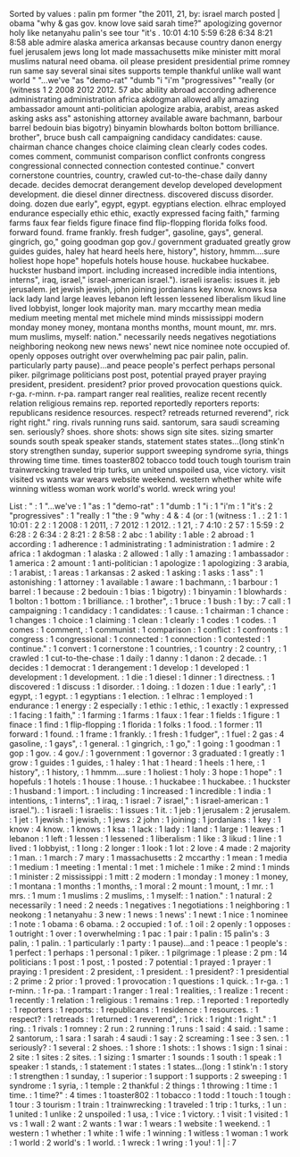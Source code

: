 Sorted by values :
palin pm former "the 2011, 21, by: israel march posted | obama "why & gas gov. know love said sarah time?" apologizing governor holy like netanyahu palin's see tour "it's . 10:01 4:10 5:59 6:28 6:34 8:21 8:58 able admire alaska america arkansas because country danon energy fuel jerusalem jews long lot made massachusetts mike minister mitt moral muslims natural need obama. oil please president presidential prime romney run same say several sinai sites supports temple thankful unlike wall want world " "...we've "as "demo-rat" "dumb "i "i'm "progressives" "really (or (witness 1 2 2008 2012 2012. 57 abc ability abroad according adherence administrating administration africa akdogman allowed ally amazing ambassador amount anti-politician apologize arabia, arabist, areas asked asking asks ass" astonishing attorney available aware bachmann, barbour barrel bedouin bias bigotry) binyamin blowhards bolton bottom brilliance. brother", bruce bush call campaigning candidacy candidates: cause. chairman chance changes choice claiming clean clearly codes codes. comes comment, communist comparison conflict confronts congress congressional connected connection contested continue." convert cornerstone countries, country, crawled cut-to-the-chase daily danny decade. decides democrat derangement develop developed development development. die diesel dinner directness. discovered discuss disorder. doing. dozen due early", egypt, egypt. egyptians election. elhrac employed endurance especially ethic ethic, exactly expressed facing faith," farming farms faux fear fields figure finace find flip-flopping florida folks food. forward found. frame frankly. fresh fudger", gasoline, gays", general. gingrich, go," going goodman gop gov./ government graduated greatly grow guides guides, haley hat heard heels here, history", history, hmmm....sure holiest hope hope" hopefuls hotels house house. huckabee huckabee. huckster husband import. including increased incredible india intentions, interns", iraq, israel," israel-american israel."). israeli israelis: issues it. jeb jerusalem. jet jewish jewish, john joining jordanians key know. knows ksa lack lady land large leaves lebanon left lessen lessened liberalism likud line lived lobbyist, longer look majority man. mary mccarthy mean media medium meeting mental met michele mind minds mississippi modern monday money money, montana months months, mount mount, mr. mrs. mum muslims, myself: nation." necessarily needs negatives negotiations neighboring neokong new news news' newt nice nominee note occupied of. openly opposes outright over overwhelming pac pair palin, palin. particularly party pause)...and peace people's perfect perhaps personal piker. pilgrimage politicians post post, potential prayed prayer praying president, president. president? prior proved provocation questions quick. r-ga. r-minn. r-pa. rampart ranger real realities, realize recent recently relation religious remains rep. reported reportedly reporters reports: republicans residence resources. respect? retreads returned reverend", rick right right." ring. rivals running runs said. santorum, sara saudi screaming sen. seriously? shoes. shore shots: shows sign site sites. sizing smarter sounds south speak speaker stands, statement states states...(long stink'n story strengthen sunday, superior support sweeping syndrome syria, things throwing time time. times toaster802 tobacco todd touch tough tourism train trainwrecking traveled trip turks, un united unspoiled usa, vice victory. visit visited vs wants war wears website weekend. western whether white wife winning witless woman work world's world. wreck wring you! 

List :
" : 1
"...we've : 1
"as : 1
"demo-rat" : 1
"dumb : 1
"i : 1
"i'm : 1
"it's : 2
"progressives" : 1
"really : 1
"the : 9
"why : 4
& : 4
(or : 1
(witness : 1
. : 2
1 : 1
10:01 : 2
2 : 1
2008 : 1
2011, : 7
2012 : 1
2012. : 1
21, : 7
4:10 : 2
57 : 1
5:59 : 2
6:28 : 2
6:34 : 2
8:21 : 2
8:58 : 2
abc : 1
ability : 1
able : 2
abroad : 1
according : 1
adherence : 1
administrating : 1
administration : 1
admire : 2
africa : 1
akdogman : 1
alaska : 2
allowed : 1
ally : 1
amazing : 1
ambassador : 1
america : 2
amount : 1
anti-politician : 1
apologize : 1
apologizing : 3
arabia, : 1
arabist, : 1
areas : 1
arkansas : 2
asked : 1
asking : 1
asks : 1
ass" : 1
astonishing : 1
attorney : 1
available : 1
aware : 1
bachmann, : 1
barbour : 1
barrel : 1
because : 2
bedouin : 1
bias : 1
bigotry) : 1
binyamin : 1
blowhards : 1
bolton : 1
bottom : 1
brilliance. : 1
brother", : 1
bruce : 1
bush : 1
by: : 7
call : 1
campaigning : 1
candidacy : 1
candidates: : 1
cause. : 1
chairman : 1
chance : 1
changes : 1
choice : 1
claiming : 1
clean : 1
clearly : 1
codes : 1
codes. : 1
comes : 1
comment, : 1
communist : 1
comparison : 1
conflict : 1
confronts : 1
congress : 1
congressional : 1
connected : 1
connection : 1
contested : 1
continue." : 1
convert : 1
cornerstone : 1
countries, : 1
country : 2
country, : 1
crawled : 1
cut-to-the-chase : 1
daily : 1
danny : 1
danon : 2
decade. : 1
decides : 1
democrat : 1
derangement : 1
develop : 1
developed : 1
development : 1
development. : 1
die : 1
diesel : 1
dinner : 1
directness. : 1
discovered : 1
discuss : 1
disorder. : 1
doing. : 1
dozen : 1
due : 1
early", : 1
egypt, : 1
egypt. : 1
egyptians : 1
election. : 1
elhrac : 1
employed : 1
endurance : 1
energy : 2
especially : 1
ethic : 1
ethic, : 1
exactly : 1
expressed : 1
facing : 1
faith," : 1
farming : 1
farms : 1
faux : 1
fear : 1
fields : 1
figure : 1
finace : 1
find : 1
flip-flopping : 1
florida : 1
folks : 1
food. : 1
former : 11
forward : 1
found. : 1
frame : 1
frankly. : 1
fresh : 1
fudger", : 1
fuel : 2
gas : 4
gasoline, : 1
gays", : 1
general. : 1
gingrich, : 1
go," : 1
going : 1
goodman : 1
gop : 1
gov. : 4
gov./ : 1
government : 1
governor : 3
graduated : 1
greatly : 1
grow : 1
guides : 1
guides, : 1
haley : 1
hat : 1
heard : 1
heels : 1
here, : 1
history", : 1
history, : 1
hmmm....sure : 1
holiest : 1
holy : 3
hope : 1
hope" : 1
hopefuls : 1
hotels : 1
house : 1
house. : 1
huckabee : 1
huckabee. : 1
huckster : 1
husband : 1
import. : 1
including : 1
increased : 1
incredible : 1
india : 1
intentions, : 1
interns", : 1
iraq, : 1
israel : 7
israel," : 1
israel-american : 1
israel."). : 1
israeli : 1
israelis: : 1
issues : 1
it. : 1
jeb : 1
jerusalem : 2
jerusalem. : 1
jet : 1
jewish : 1
jewish, : 1
jews : 2
john : 1
joining : 1
jordanians : 1
key : 1
know : 4
know. : 1
knows : 1
ksa : 1
lack : 1
lady : 1
land : 1
large : 1
leaves : 1
lebanon : 1
left : 1
lessen : 1
lessened : 1
liberalism : 1
like : 3
likud : 1
line : 1
lived : 1
lobbyist, : 1
long : 2
longer : 1
look : 1
lot : 2
love : 4
made : 2
majority : 1
man. : 1
march : 7
mary : 1
massachusetts : 2
mccarthy : 1
mean : 1
media : 1
medium : 1
meeting : 1
mental : 1
met : 1
michele : 1
mike : 2
mind : 1
minds : 1
minister : 2
mississippi : 1
mitt : 2
modern : 1
monday : 1
money : 1
money, : 1
montana : 1
months : 1
months, : 1
moral : 2
mount : 1
mount, : 1
mr. : 1
mrs. : 1
mum : 1
muslims : 2
muslims, : 1
myself: : 1
nation." : 1
natural : 2
necessarily : 1
need : 2
needs : 1
negatives : 1
negotiations : 1
neighboring : 1
neokong : 1
netanyahu : 3
new : 1
news : 1
news' : 1
newt : 1
nice : 1
nominee : 1
note : 1
obama : 6
obama. : 2
occupied : 1
of. : 1
oil : 2
openly : 1
opposes : 1
outright : 1
over : 1
overwhelming : 1
pac : 1
pair : 1
palin : 15
palin's : 3
palin, : 1
palin. : 1
particularly : 1
party : 1
pause)...and : 1
peace : 1
people's : 1
perfect : 1
perhaps : 1
personal : 1
piker. : 1
pilgrimage : 1
please : 2
pm : 14
politicians : 1
post : 1
post, : 1
posted : 7
potential : 1
prayed : 1
prayer : 1
praying : 1
president : 2
president, : 1
president. : 1
president? : 1
presidential : 2
prime : 2
prior : 1
proved : 1
provocation : 1
questions : 1
quick. : 1
r-ga. : 1
r-minn. : 1
r-pa. : 1
rampart : 1
ranger : 1
real : 1
realities, : 1
realize : 1
recent : 1
recently : 1
relation : 1
religious : 1
remains : 1
rep. : 1
reported : 1
reportedly : 1
reporters : 1
reports: : 1
republicans : 1
residence : 1
resources. : 1
respect? : 1
retreads : 1
returned : 1
reverend", : 1
rick : 1
right : 1
right." : 1
ring. : 1
rivals : 1
romney : 2
run : 2
running : 1
runs : 1
said : 4
said. : 1
same : 2
santorum, : 1
sara : 1
sarah : 4
saudi : 1
say : 2
screaming : 1
see : 3
sen. : 1
seriously? : 1
several : 2
shoes. : 1
shore : 1
shots: : 1
shows : 1
sign : 1
sinai : 2
site : 1
sites : 2
sites. : 1
sizing : 1
smarter : 1
sounds : 1
south : 1
speak : 1
speaker : 1
stands, : 1
statement : 1
states : 1
states...(long : 1
stink'n : 1
story : 1
strengthen : 1
sunday, : 1
superior : 1
support : 1
supports : 2
sweeping : 1
syndrome : 1
syria, : 1
temple : 2
thankful : 2
things : 1
throwing : 1
time : 1
time. : 1
time?" : 4
times : 1
toaster802 : 1
tobacco : 1
todd : 1
touch : 1
tough : 1
tour : 3
tourism : 1
train : 1
trainwrecking : 1
traveled : 1
trip : 1
turks, : 1
un : 1
united : 1
unlike : 2
unspoiled : 1
usa, : 1
vice : 1
victory. : 1
visit : 1
visited : 1
vs : 1
wall : 2
want : 2
wants : 1
war : 1
wears : 1
website : 1
weekend. : 1
western : 1
whether : 1
white : 1
wife : 1
winning : 1
witless : 1
woman : 1
work : 1
world : 2
world's : 1
world. : 1
wreck : 1
wring : 1
you! : 1
| : 7
